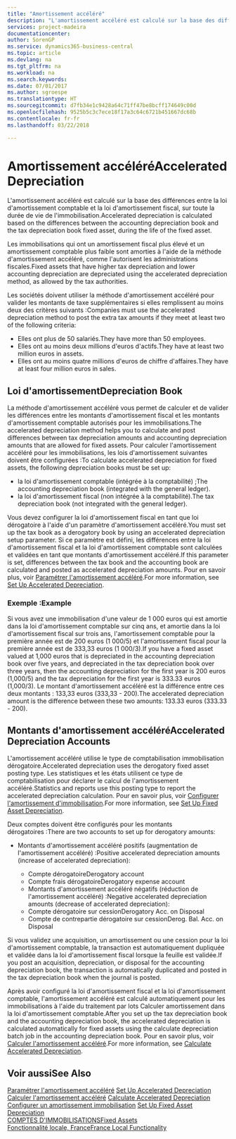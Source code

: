 ```yaml
---
title: "Amortissement accéléré"
description: "L'amortissement accéléré est calculé sur la base des différences entre la loi d'amortissement comptable et la loi d'amortissement fiscal, sur toute la durée de vie de l'immobilisation."
services: project-madeira
documentationcenter: 
author: SorenGP
ms.service: dynamics365-business-central
ms.topic: article
ms.devlang: na
ms.tgt_pltfrm: na
ms.workload: na
ms.search.keywords: 
ms.date: 07/01/2017
ms.author: sgroespe
ms.translationtype: HT
ms.sourcegitcommit: d7fb34e1c9428a64c71ff47be8bcff174649c00d
ms.openlocfilehash: 9525b5c3c7ece18f17a3c64c6721b451667dc68b
ms.contentlocale: fr-fr
ms.lasthandoff: 03/22/2018

---
```

# <a name="accelerated-depreciation"></a><span data-ttu-id="b3df3-103">Amortissement accéléré</span><span class="sxs-lookup"><span data-stu-id="b3df3-103">Accelerated Depreciation</span></span>
<span data-ttu-id="b3df3-104">L'amortissement accéléré est calculé sur la base des différences entre la loi d'amortissement comptable et la loi d'amortissement fiscal, sur toute la durée de vie de l'immobilisation.</span><span class="sxs-lookup"><span data-stu-id="b3df3-104">Accelerated depreciation is calculated based on the differences between the accounting depreciation book and the tax depreciation book fixed asset, during the life of the fixed asset.</span></span>  

<span data-ttu-id="b3df3-105">Les immobilisations qui ont un amortissement fiscal plus élevé et un amortissement comptable plus faible sont amorties à l'aide de la méthode d'amortissement accéléré, comme l'autorisent les administrations fiscales.</span><span class="sxs-lookup"><span data-stu-id="b3df3-105">Fixed assets that have higher tax depreciation and lower accounting depreciation are depreciated using the accelerated depreciation method, as allowed by the tax authorities.</span></span>  

<span data-ttu-id="b3df3-106">Les sociétés doivent utiliser la méthode d'amortissement accéléré pour valider les montants de taxe supplémentaires si elles remplissent au moins deux des critères suivants :</span><span class="sxs-lookup"><span data-stu-id="b3df3-106">Companies must use the accelerated depreciation method to post the extra tax amounts if they meet at least two of the following criteria:</span></span>  

- <span data-ttu-id="b3df3-107">Elles ont plus de 50 salariés.</span><span class="sxs-lookup"><span data-stu-id="b3df3-107">They have more than 50 employees.</span></span>  
- <span data-ttu-id="b3df3-108">Elles ont au moins deux millions d'euros d'actifs.</span><span class="sxs-lookup"><span data-stu-id="b3df3-108">They have at least two million euros in assets.</span></span>  
- <span data-ttu-id="b3df3-109">Elles ont au moins quatre millions d'euros de chiffre d'affaires.</span><span class="sxs-lookup"><span data-stu-id="b3df3-109">They have at least four million euros in sales.</span></span>  

## <a name="depreciation-book"></a><span data-ttu-id="b3df3-110">Loi d'amortissement</span><span class="sxs-lookup"><span data-stu-id="b3df3-110">Depreciation Book</span></span>  
<span data-ttu-id="b3df3-111">La méthode d'amortissement accéléré vous permet de calculer et de valider les différences entre les montants d'amortissement fiscal et les montants d'amortissement comptable autorisés pour les immobilisations.</span><span class="sxs-lookup"><span data-stu-id="b3df3-111">The accelerated depreciation method helps you to calculate and post differences between tax depreciation amounts and accounting depreciation amounts that are allowed for fixed assets.</span></span> <span data-ttu-id="b3df3-112">Pour calculer l'amortissement accéléré pour les immobilisations, les lois d'amortissement suivantes doivent être configurées :</span><span class="sxs-lookup"><span data-stu-id="b3df3-112">To calculate accelerated depreciation for fixed assets, the following depreciation books must be set up:</span></span>  

- <span data-ttu-id="b3df3-113">la loi d'amortissement comptable (intégrée à la comptabilité) ;</span><span class="sxs-lookup"><span data-stu-id="b3df3-113">The accounting depreciation book (integrated with the general ledger).</span></span>  
- <span data-ttu-id="b3df3-114">la loi d'amortissement fiscal (non intégrée à la comptabilité).</span><span class="sxs-lookup"><span data-stu-id="b3df3-114">The tax depreciation book (not integrated with the general ledger).</span></span>  

<span data-ttu-id="b3df3-115">Vous devez configurer la loi d'amortissement fiscal en tant que loi dérogatoire à l'aide d'un paramètre d'amortissement accéléré.</span><span class="sxs-lookup"><span data-stu-id="b3df3-115">You must set up the tax book as a derogatory book by using an accelerated depreciation setup parameter.</span></span> <span data-ttu-id="b3df3-116">Si ce paramètre est défini, les différences entre la loi d'amortissement fiscal et la loi d'amortissement comptable sont calculées et validées en tant que montants d'amortissement accéléré.</span><span class="sxs-lookup"><span data-stu-id="b3df3-116">If this parameter is set, differences between the tax book and the accounting book are calculated and posted as accelerated depreciation amounts.</span></span> <span data-ttu-id="b3df3-117">Pour en savoir plus, voir [Paramétrer l'amortissement accéléré](how-to-set-up-accelerated-depreciation.md).</span><span class="sxs-lookup"><span data-stu-id="b3df3-117">For more information, see [Set Up Accelerated Depreciation](how-to-set-up-accelerated-depreciation.md).</span></span>  

### <a name="example"></a><span data-ttu-id="b3df3-118">Exemple :</span><span class="sxs-lookup"><span data-stu-id="b3df3-118">Example</span></span>  
 <span data-ttu-id="b3df3-119">Si vous avez une immobilisation d'une valeur de 1 000 euros qui est amortie dans la loi d'amortissement comptable sur cinq ans, et amortie dans la loi d'amortissement fiscal sur trois ans, l'amortissement comptable pour la première année est de 200 euros (1 000/5) et l'amortissement fiscal pour la première année est de 333,33 euros (1 000/3).</span><span class="sxs-lookup"><span data-stu-id="b3df3-119">If you have a fixed asset valued at 1,000 euros that is depreciated in the accounting depreciation book over five years, and depreciated in the tax depreciation book over three years, then the accounting depreciation for the first year is 200 euros (1,000/5) and the tax depreciation for the first year is 333.33 euros (1,000/3).</span></span> <span data-ttu-id="b3df3-120">Le montant d'amortissement accéléré est la différence entre ces deux montants : 133,33 euros (333,33 - 200).</span><span class="sxs-lookup"><span data-stu-id="b3df3-120">The accelerated depreciation amount is the difference between these two amounts: 133.33 euros (333.33 - 200).</span></span>  

## <a name="accelerated-depreciation-accounts"></a><span data-ttu-id="b3df3-121">Montants d'amortissement accéléré</span><span class="sxs-lookup"><span data-stu-id="b3df3-121">Accelerated Depreciation Accounts</span></span>  
<span data-ttu-id="b3df3-122">L'amortissement accéléré utilise le type de comptabilisation immobilisation dérogatoire.</span><span class="sxs-lookup"><span data-stu-id="b3df3-122">Accelerated depreciation uses the derogatory fixed asset posting type.</span></span> <span data-ttu-id="b3df3-123">Les statistiques et les états utilisent ce type de comptabilisation pour déclarer le calcul de l'amortissement accéléré.</span><span class="sxs-lookup"><span data-stu-id="b3df3-123">Statistics and reports use this posting type to report the accelerated depreciation calculation.</span></span> <span data-ttu-id="b3df3-124">Pour en savoir plus, voir [Configurer l'amortissement d'immobilisation](../../fa-how-setup-depreciation.md).</span><span class="sxs-lookup"><span data-stu-id="b3df3-124">For more information, see [Set Up Fixed Asset Depreciation](../../fa-how-setup-depreciation.md).</span></span>  

<span data-ttu-id="b3df3-125">Deux comptes doivent être configurés pour les montants dérogatoires :</span><span class="sxs-lookup"><span data-stu-id="b3df3-125">There are two accounts to set up for derogatory amounts:</span></span>  

- <span data-ttu-id="b3df3-126">Montants d'amortissement accéléré positifs (augmentation de l'amortissement accéléré) :</span><span class="sxs-lookup"><span data-stu-id="b3df3-126">Positive accelerated depreciation amounts (increase of accelerated depreciation):</span></span>  

    - <span data-ttu-id="b3df3-127">Compte dérogatoire</span><span class="sxs-lookup"><span data-stu-id="b3df3-127">Derogatory account</span></span>  
    - <span data-ttu-id="b3df3-128">Compte frais dérogatoire</span><span class="sxs-lookup"><span data-stu-id="b3df3-128">Derogatory expense account</span></span>  
    - <span data-ttu-id="b3df3-129">Montants d'amortissement accéléré négatifs (réduction de l'amortissement accéléré) :</span><span class="sxs-lookup"><span data-stu-id="b3df3-129">Negative accelerated depreciation amounts (decrease of accelerated depreciation):</span></span>  
    - <span data-ttu-id="b3df3-130">Compte dérogatoire sur cession</span><span class="sxs-lookup"><span data-stu-id="b3df3-130">Derogatory Acc. on Disposal</span></span>  
    - <span data-ttu-id="b3df3-131">Compte de contrepartie dérogatoire sur cession</span><span class="sxs-lookup"><span data-stu-id="b3df3-131">Derog. Bal. Acc. on Disposal</span></span>  

<span data-ttu-id="b3df3-132">Si vous validez une acquisition, un amortissement ou une cession pour la loi d'amortissement comptable, la transaction est automatiquement dupliquée et validée dans la loi d'amortissement fiscal lorsque la feuille est validée.</span><span class="sxs-lookup"><span data-stu-id="b3df3-132">If you post an acquisition, depreciation, or disposal for the accounting depreciation book, the transaction is automatically duplicated and posted in the tax depreciation book when the journal is posted.</span></span>  

<span data-ttu-id="b3df3-133">Après avoir configuré la loi d'amortissement fiscal et la loi d'amortissement comptable, l'amortissement accéléré est calculé automatiquement pour les immobilisations à l'aide du traitement par lots Calculer amortissement dans la loi d'amortissement comptable.</span><span class="sxs-lookup"><span data-stu-id="b3df3-133">After you set up the tax depreciation book and the accounting depreciation book, the accelerated depreciation is calculated automatically for fixed assets using the calculate depreciation batch job in the accounting depreciation book.</span></span> <span data-ttu-id="b3df3-134">Pour en savoir plus, voir [Calculer l'amortissement accéléré](how-to-calculate-accelerated-depreciation.md).</span><span class="sxs-lookup"><span data-stu-id="b3df3-134">For more information, see [Calculate Accelerated Depreciation](how-to-calculate-accelerated-depreciation.md).</span></span>  

## <a name="see-also"></a><span data-ttu-id="b3df3-135">Voir aussi</span><span class="sxs-lookup"><span data-stu-id="b3df3-135">See Also</span></span>  
 <span data-ttu-id="b3df3-136">[Paramétrer l'amortissement accéléré](how-to-set-up-accelerated-depreciation.md) </span><span class="sxs-lookup"><span data-stu-id="b3df3-136">[Set Up Accelerated Depreciation](how-to-set-up-accelerated-depreciation.md) </span></span>  
 <span data-ttu-id="b3df3-137">[Calculer l'amortissement accéléré](how-to-calculate-accelerated-depreciation.md) </span><span class="sxs-lookup"><span data-stu-id="b3df3-137">[Calculate Accelerated Depreciation](how-to-calculate-accelerated-depreciation.md) </span></span>  
 <span data-ttu-id="b3df3-138">[Configurer un amortissement immobilisation](../../fa-how-setup-depreciation.md) </span><span class="sxs-lookup"><span data-stu-id="b3df3-138">[Set Up Fixed Asset Depreciation](../../fa-how-setup-depreciation.md) </span></span>  
[<span data-ttu-id="b3df3-139">COMPTES D'IMMOBILISATIONS</span><span class="sxs-lookup"><span data-stu-id="b3df3-139">Fixed Assets</span></span>](../../fa-manage.md)  
 [<span data-ttu-id="b3df3-140">Fonctionnalité locale, France</span><span class="sxs-lookup"><span data-stu-id="b3df3-140">France Local Functionality</span></span>](france-local-functionality.md)

